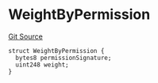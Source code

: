 # WeightByPermission

[Git Source](https://github.com/llama-community/vertex-v1/blob/693b03f6823cb240f992102042b3702c0c97cf44/src/utils/Structs.sol)

```solidity
struct WeightByPermission {
  bytes8 permissionSignature;
  uint248 weight;
}
```
